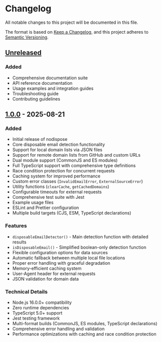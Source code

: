 # Changelog

All notable changes to this project will be documented in this file.

The format is based on [Keep a Changelog](https://keepachangelog.com/en/1.0.0/),
and this project adheres to [Semantic Versioning](https://semver.org/spec/v2.0.0.html).

## [Unreleased]

### Added
- Comprehensive documentation suite
- API reference documentation
- Usage examples and integration guides
- Troubleshooting guide
- Contributing guidelines

## [1.0.0] - 2025-08-21

### Added
- Initial release of nodispose
- Core disposable email detection functionality
- Support for local domain lists via JSON files
- Support for remote domain lists from GitHub and custom URLs
- Dual module support (CommonJS and ES modules)
- Full TypeScript support with comprehensive type definitions
- Race condition protection for concurrent requests
- Caching system for improved performance
- Custom error classes (`InvalidEmailError`, `ExternalSourceError`)
- Utility functions (`clearCache`, `getCachedDomains`)
- Configurable timeouts for external requests
- Comprehensive test suite with Jest
- Example usage files
- ESLint and Prettier configuration
- Multiple build targets (CJS, ESM, TypeScript declarations)

### Features
- `disposableEmailDetector()` - Main detection function with detailed results
- `isDisposableEmail()` - Simplified boolean-only detection function
- Flexible configuration options for data sources
- Automatic fallback between multiple local file locations
- Proper error handling with graceful degradation
- Memory-efficient caching system
- User-Agent header for external requests
- JSON validation for domain data

### Technical Details
- Node.js 16.0.0+ compatibility
- Zero runtime dependencies
- TypeScript 5.0+ support
- Jest testing framework
- Multi-format builds (CommonJS, ES modules, TypeScript declarations)
- Comprehensive error handling and validation
- Performance optimizations with caching and race condition protection

[Unreleased]: https://github.com/aoamusat/nodispose/compare/v1.0.0...HEAD
[1.0.0]: https://github.com/aoamusat/nodispose/releases/tag/v1.0.0
